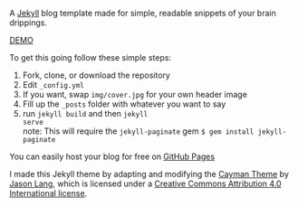 A [Jekyll](https://jekyllrb.com/) blog template made for simple, readable snippets of your brain drippings.

[DEMO](http://adueck.github.io/cayman-blog/)

To get this going follow these simple steps:

1. Fork, clone, or download the repository
2. Edit <code>_config.yml</code>
3. If you want, swap `img/cover.jpg` for your own header image
3. Fill up the `_posts` folder with whatever you want to say
4. run <code>jekyll build</code> and then <code>jekyll serve</code>  
note: This will require the `jekyll-paginate` gem `$ gem install jekyll-paginate`

You can easily host your blog for free on [GitHub Pages](https://pages.github.com/)

I made this Jekyll theme by adapting and modifying the [Cayman Theme](https://github.com/jasonlong/cayman-theme) by [Jason Lang](https://github.com/jasonlong), which is licensed under a [Creative Commons Attribution 4.0 International license](http://creativecommons.org/licenses/by/4.0/).
